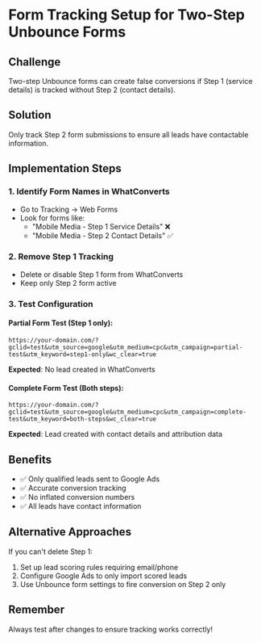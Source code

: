 # Form Tracking Setup for Two-Step Unbounce Forms

## Challenge
Two-step Unbounce forms can create false conversions if Step 1 (service details) is tracked without Step 2 (contact details).

## Solution
Only track Step 2 form submissions to ensure all leads have contactable information.

## Implementation Steps

### 1. Identify Form Names in WhatConverts
- Go to Tracking → Web Forms
- Look for forms like:
  - "Mobile Media - Step 1 Service Details" ❌
  - "Mobile Media - Step 2 Contact Details" ✅

### 2. Remove Step 1 Tracking
- Delete or disable Step 1 form from WhatConverts
- Keep only Step 2 form active

### 3. Test Configuration

#### Partial Form Test (Step 1 only):
```
https://your-domain.com/?gclid=test&utm_source=google&utm_medium=cpc&utm_campaign=partial-test&utm_keyword=step1-only&wc_clear=true
```
**Expected**: No lead created in WhatConverts

#### Complete Form Test (Both steps):
```
https://your-domain.com/?gclid=test&utm_source=google&utm_medium=cpc&utm_campaign=complete-test&utm_keyword=both-steps&wc_clear=true
```
**Expected**: Lead created with contact details and attribution data

## Benefits
- ✅ Only qualified leads sent to Google Ads
- ✅ Accurate conversion tracking
- ✅ No inflated conversion numbers
- ✅ All leads have contact information

## Alternative Approaches
If you can't delete Step 1:
1. Set up lead scoring rules requiring email/phone
2. Configure Google Ads to only import scored leads
3. Use Unbounce form settings to fire conversion on Step 2 only

## Remember
Always test after changes to ensure tracking works correctly!